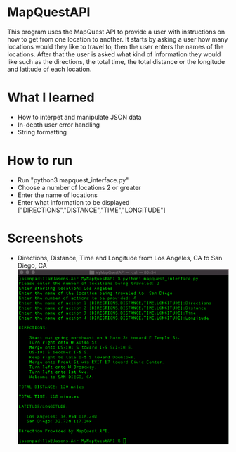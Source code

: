 # MapQuestAPI
This program uses the MapQuest API to provide a user with instructions on how to get from one location to another. It starts by asking a user how many locations would they like to travel to, then the user enters the names of the locations. After that the user is asked what kind of information they would like such as the directions, the total time, the total distance or the longitude and latitude of each location.

# What I learned
  * How to interpet and manipulate JSON data
  * In-depth user error handling
  * String formatting

# How to run
  * Run "python3 mapquest_interface.py"
  * Choose a number of locations 2 or greater
  * Enter the name of locations
  * Enter what information to be displayed ["DIRECTIONS","DISTANCE","TIME","LONGITUDE"]
  
# Screenshots
  * Directions, Distance, Time and Longitude from Los Angeles, CA to San Diego, CA
  ![](images/screenshot-1.png)
  
  

